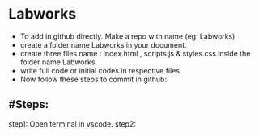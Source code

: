 # Labworks
- To add in github directly. Make a repo with name (eg: Labworks)
- create a folder name Labworks in your document.
- create three files name : index.html , scripts.js & styles.css inside the folder name Labworks.
- write full code or initial codes in respective files.
- Now follow these steps to commit in github:

#Steps:
------------------------------
step1: Open terminal in vscode.
step2:
